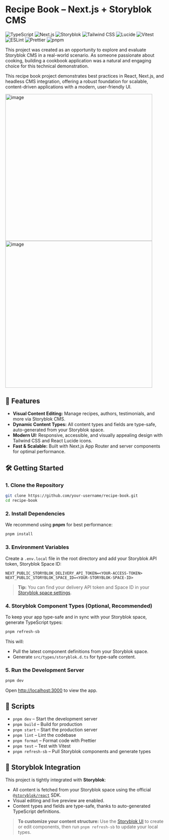 # Recipe Book – Next.js + Storyblok CMS

![TypeScript](https://img.shields.io/badge/TypeScript-007ACC?style=for-the-badge&logo=typescript&logoColor=white)
![Next.js](https://img.shields.io/badge/Next.js-000?style=for-the-badge&logo=nextdotjs&logoColor=white)
![Storyblok](https://img.shields.io/badge/Storyblok-0EA5E9?style=for-the-badge&logo=storyblok&logoColor=white)
![Tailwind CSS](https://img.shields.io/badge/Tailwind_CSS-38B2AC?style=for-the-badge&logo=tailwind-css&logoColor=white)
![Lucide](https://img.shields.io/badge/Lucide-000?style=for-the-badge&logo=lucide&logoColor=white)
![Vitest](https://img.shields.io/badge/vitest-222?style=for-the-badge&logo=vitest&logoColor=FCC72C)
![ESLint](https://img.shields.io/badge/ESLint-4B32C3?style=for-the-badge&logo=eslint&logoColor=white)
![Prettier](https://img.shields.io/badge/prettier-%23F7B93E.svg?style=for-the-badge&logo=prettier&logoColor=black)
![pnpm](https://img.shields.io/badge/pnpm-222?style=for-the-badge&logo=pnpm&logoColor=F69220)

This project was created as an opportunity to explore and evaluate Storyblok CMS in a real-world scenario. As someone passionate about cooking, building a cookbook application was a natural and engaging choice for this technical demonstration.

This recipe book project demonstrates best practices in React, Next.js, and headless CMS integration, offering a robust foundation for scalable, content-driven applications with a modern, user-friendly UI.

<img width="460" alt="image" src="https://github.com/user-attachments/assets/44d170f9-9ee9-4646-b231-910f73a397fb" />
<img width="460" alt="image" src="https://github.com/user-attachments/assets/f4c0c24e-1151-440b-bf0d-2bb0f09b2724" />

## 🚀 Features

- **Visual Content Editing:** Manage recipes, authors, testimonials, and more via Storyblok CMS.
- **Dynamic Content Types:** All content types and fields are type-safe, auto-generated from your Storyblok space.
- **Modern UI:** Responsive, accessible, and visually appealing design with Tailwind CSS and React Lucide icons.
- **Fast & Scalable:** Built with Next.js App Router and server components for optimal performance.


## 🛠️ Getting Started

### 1. **Clone the Repository**

```bash
git clone https://github.com/your-username/recipe-book.git
cd recipe-book
```

### 2. **Install Dependencies**

We recommend using **pnpm** for best performance:

```bash
pnpm install
```

### 3. **Environment Variables**

Create a `.env.local` file in the root directory and add your Storyblok API token, Storyblok Space ID:

```env
NEXT_PUBLIC_STORYBLOK_DELIVERY_API_TOKEN=<YOUR-ACCESS-TOKEN>
NEXT_PUBLIC_STORYBLOK_SPACE_ID=<YOUR-STORYBLOK-SPACE-ID>
```

> **Tip:** You can find your delivery API token and Space ID in your [Storyblok space settings](https://app.storyblok.com/).

### 4. **Storyblok Component Types (Optional, Recommended)**

To keep your app type-safe and in sync with your Storyblok space, generate TypeScript types:

```bash
pnpm refresh-sb
```

This will:

- Pull the latest component definitions from your Storyblok space.
- Generate `src/types/storyblok.d.ts` for type-safe content.

### 5. **Run the Development Server**

```bash
pnpm dev
```

Open [http://localhost:3000](http://localhost:3000) to view the app.


## 📜 Scripts

- `pnpm dev` – Start the development server
- `pnpm build` – Build for production
- `pnpm start` – Start the production server
- `pnpm lint` – Lint the codebase
- `pnpm format` – Format code with Prettier
- `pnpm test` – Test with Vitest
- `pnpm refresh-sb` – Pull Storyblok components and generate types


## 🧩 Storyblok Integration

This project is tightly integrated with **Storyblok**:

- All content is fetched from your Storyblok space using the official [`@storyblok/react`](https://github.com/storyblok/storyblok-react) SDK.
- Visual editing and live preview are enabled.
- Content types and fields are type-safe, thanks to auto-generated TypeScript definitions.

> **To customize your content structure:**
> Use the [Storyblok UI](https://app.storyblok.com/) to create or edit components, then run `pnpm refresh-sb` to update your local types.



